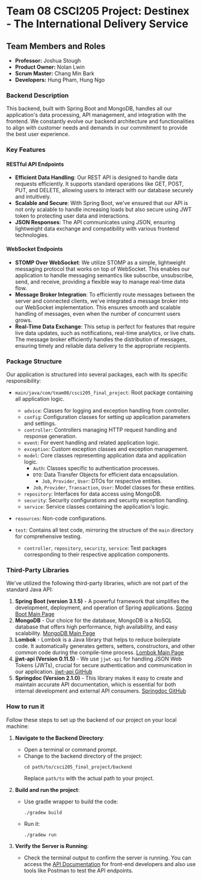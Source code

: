# Team 08 CSCI205 Project: Destinex - The International Delivery Service

## Team Members and Roles

- **Professor:** Joshua Stough
- **Product Owner:** Nolan Lwin
- **Scrum Master:** Chang Min Bark
- **Developers:** Hung Pham, Hung Ngo

### Backend Description

This backend, built with Spring Boot and MongoDB, handles all our application's data processing, API management, and integration with the frontend. We constantly evolve our backend architecture and functionalities to align with customer needs and demands in our commitment to provide the best user experience.

### Key Features

#### RESTful API Endpoints
- **Efficient Data Handling**: Our REST API is designed to handle data requests efficiently. It supports standard operations like GET, POST, PUT, and DELETE, allowing users to interact with our database securely and intuitively.
- **Scalable and Secure**: With Spring Boot, we've ensured that our API is not only scalable to handle increasing loads but also secure using JWT token to protecting user data and interactions.
- **JSON Responses**: The API communicates using JSON, ensuring lightweight data exchange and compatibility with various frontend technologies.

#### WebSocket Endpoints
- **STOMP Over WebSocket**: We utilize STOMP as a simple, lightweight messaging protocol that works on top of WebSocket. This enables our application to handle messaging semantics like subscribe, unsubscribe, send, and receive, providing a flexible way to manage real-time data flow.
- **Message Broker Integration**: To efficiently route messages between the server and connected clients, we've integrated a message broker into our WebSocket implementation. This ensures smooth and scalable handling of messages, even when the number of concurrent users grows.
- **Real-Time Data Exchange**: This setup is perfect for features that require live data updates, such as notifications, real-time analytics, or live chats. The message broker efficiently handles the distribution of messages, ensuring timely and reliable data delivery to the appropriate recipients.

### Package Structure

Our application is structured into several packages, each with its specific responsibility:

- `main/java/com/team08/csci205_final_project`: Root package containing all application logic.
  - `advice`: Classes for logging and exception handling from controller.
  - `config`: Configuration classes for setting up application parameters and settings.
  - `controller`: Controllers managing HTTP request handling and response generation.
  - `event`: For event handling and related application logic.
  - `exception`: Custom exception classes and exception management.
  - `model`: Core classes representing application data and application logic.
    - `Auth`: Classes specific to authentication processes.
    - `DTO`: Data Transfer Objects for efficient data encapsulation.
      - `Job`, `Provider`, `User`: DTOs for respective entities.
    - `Job`, `Provider`, `Transaction`, `User`: Model classes for these entities.
  - `repository`: Interfaces for data access using MongoDB.
  - `security`: Security configurations and security exception handling.
  - `service`: Service classes containing the application's logic.

- `resources`: Non-code configurations.

- `test`: Contains all test code, mirroring the structure of the `main` directory for comprehensive testing.
  - `controller`, `repository`, `security`, `service`: Test packages corresponding to their respective application components.

### Third-Party Libraries

We've utilized the following third-party libraries, which are not part of the standard Java API:

1. **Spring Boot (version 3.1.5)** - A powerful framework that simplifies the development, deployment, and operation of Spring applications. [Spring Boot Main Page](https://spring.io/projects/spring-boot)
2. **MongoDB** - Our choice for the database, MongoDB is a NoSQL database that offers high performance, high availability, and easy scalability. [MongoDB Main Page](https://www.mongodb.com/)
3. **Lombok** - Lombok is a Java library that helps to reduce boilerplate code. It automatically generates getters, setters, constructors, and other common code during the compile-time process. [Lombok Main Page](projectlombok.org)
4. **jjwt-api (Version 0.11.5)** - We use `jjwt-api` for handling JSON Web Tokens (JWTs), crucial for secure authentication and communication in our application. [jjwt-api GitHub](https://github.com/jwtk/jjwt)
5. **Springdoc (Version 2.1.0)** - This library makes it easy to create and maintain accurate API documentation, which is essential for both internal development and external API consumers. [Springdoc GitHub](https://github.com/springdoc/springdoc-openapi)


### How to run it

Follow these steps to set up the backend of our project on your local machine:

1. **Navigate to the Backend Directory**:
    - Open a terminal or command prompt.
    - Change to the backend directory of the project:
      ```
      cd path/to/csci205_final_project/backend
      ```
      Replace `path/to` with the actual path to your project.

2. **Build and run the project**:
    - Use gradle wrapper to build the code:
      ```
      ./gradew build
      ```
    - Run it:
      ```
      ./gradew run
      ```

3. **Verify the Server is Running**:
    - Check the terminal output to confirm the server is running. You can access the [API Documentation](localhost:8080/docs/api/ui) for front-end developers and also use tools like Postman to test the API endpoints.